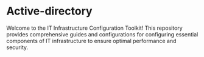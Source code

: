 # Active-directory
Welcome to the IT Infrastructure Configuration Toolkit! This repository provides comprehensive guides and configurations for configuring essential components of IT infrastructure to ensure optimal performance and security.
